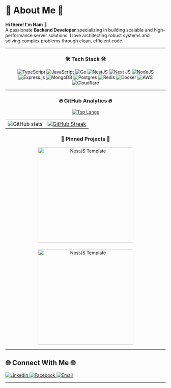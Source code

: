 # 💫 About Me 💫
**Hi there! I'm Nam** 👋  
A passionate **Backend Developer** specializing in building scalable and high-performance server solutions. I love architecting robust systems and solving complex problems through clean, efficient code.

---

<div align="center">

### 🛠️ Tech Stack 🛠️

![TypeScript](https://img.shields.io/badge/typescript-%23007ACC.svg?style=for-the-badge&logo=typescript&logoColor=white)
![JavaScript](https://img.shields.io/badge/javascript-%23323330.svg?style=for-the-badge&logo=javascript&logoColor=%23F7DF1E)
![Go](https://img.shields.io/badge/go-%2300ADD8.svg?style=for-the-badge&logo=go&logoColor=white)
![NestJS](https://img.shields.io/badge/nestjs-%23E0234E.svg?style=for-the-badge&logo=nestjs&logoColor=white)
![Next JS](https://img.shields.io/badge/Next-black?style=for-the-badge&logo=next.js&logoColor=white)
![NodeJS](https://img.shields.io/badge/node.js-6DA55F?style=for-the-badge&logo=node.js&logoColor=white)
![Express.js](https://img.shields.io/badge/express.js-%23404d59.svg?style=for-the-badge&logo=express&logoColor=%2361DAFB)
![MongoDB](https://img.shields.io/badge/MongoDB-%234ea94b.svg?style=for-the-badge&logo=mongodb&logoColor=white)
![Postgres](https://img.shields.io/badge/postgres-%23316192.svg?style=for-the-badge&logo=postgresql&logoColor=white)
![Redis](https://img.shields.io/badge/redis-%23DD0031.svg?style=for-the-badge&logo=redis&logoColor=white)
![Docker](https://img.shields.io/badge/docker-%230db7ed.svg?style=for-the-badge&logo=docker&logoColor=white)
![AWS](https://img.shields.io/badge/AWS-%23FF9900.svg?style=for-the-badge&logo=amazon-aws&logoColor=white)
![Cloudflare](https://img.shields.io/badge/Cloudflare-F38020?style=for-the-badge&logo=Cloudflare&logoColor=white)

</div>

---

<div align="center">

### 🔥 GitHub Analytics 🔥

[![Top Langs](https://github-readme-stats.vercel.app/api/top-langs/?username=namhustle&show_icons=true&theme=radical)](https://github.com/namhustle/github-readme-stats)  

| | |
|---|---|
![GitHub stats](https://github-readme-stats.vercel.app/api?username=namhustle&show_icons=true&theme=radical) | [![GitHub Streak](https://git-hub-streak-stats.vercel.app?user=namhustle&theme=radical)](https://git.io/streak-stats)

### 📌 Pinned Projects 📌
<div style="display: flex; flex-wrap: wrap; justify-content: center; gap: 20px;">
  <a href="https://github.com/namhustle/nestjs-template">
    <img src="https://github-readme-stats.vercel.app/api/pin/?username=namhustle&repo=nestjs-template&theme=radical" alt="NestJS Template" style="width: 300px; max-width: 100%;">
  </a>
  <a href="https://github.com/namhustle/nestjs-template">
    <img src="https://github-readme-stats.vercel.app/api/pin/?username=namhustle&repo=nestjs-template&theme=radical" alt="NestJS Template" style="width: 300px; max-width: 100%;">
  </a>
</div>

</div>

---

## 🌐 Connect With Me 🌐
<p align="left">
  <a href="https://www.linkedin.com/in/hoang-nam-tran/">
    <img src="https://img.shields.io/badge/LinkedIn-0077B5?style=for-the-badge&logo=linkedin&logoColor=white" alt="LinkedIn"/>
  </a>
  <a href="https://web.facebook.com/tranhoangnamcode/">
    <img src="https://img.shields.io/badge/Facebook-1877F2?style=for-the-badge&logo=facebook&logoColor=white" alt="Facebook"/>
  </a>
  <a href="mailto:tranhoangnam.work@gmail.com">
    <img src="https://img.shields.io/badge/Gmail-D14836?style=for-the-badge&logo=gmail&logoColor=white" alt="Email"/>
  </a>
</p>

---
